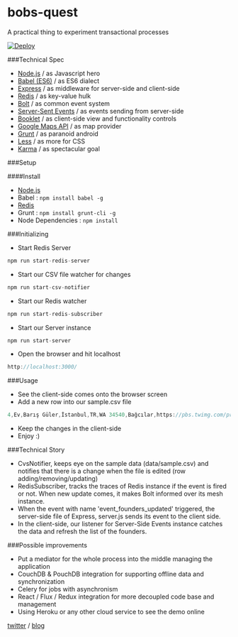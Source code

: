 # bobs-quest
A practical thing to experiment transactional processes

[![Deploy](https://www.herokucdn.com/deploy/button.svg)](https://heroku.com/deploy)

###Technical Spec
* [Node.js](www.nodejs.org) / as Javascript hero
* [Babel (ES6)](babel.io) / as ES6 dialect
* [Express](http://expressjs.com) / as middleware for server-side and client-side
* [Redis](redis.io) / as key-value hulk
* [Bolt](https://github.com/ecto/bolt) / as common event system
* [Server-Sent Events](https://developer.mozilla.org/en-US/docs/Web/API/Server-sent_events) / as events sending from server-side
* [Booklet](https://www.npmjs.com/package/booklet.js) / as client-side view  and functionality controls
* [Google Maps API](https://developers.google.com/maps/documentation/javascript/) / as map provider
* [Grunt](http://gruntjs.com/) / as paranoid android 
* [Less](http://lesscss.org/) / as more for CSS
* [Karma](https://karma-runner.github.io/0.13/index.html) / as spectacular goal

###Setup

####Install
* [Node.js](https://nodejs.org/en/download/)
* Babel : ```npm install babel -g```
* [Redis](http://redis.io/download)
* Grunt : ```npm install grunt-cli -g```
* Node Dependencies : ```npm install```

###Initializing

* Start Redis Server

```javascript
npm run start-redis-server
```

* Start our CSV file watcher for changes

```javascript
npm run start-csv-notifier
```

* Start our Redis watcher

```javascript
npm run start-redis-subscriber
```

* Start our Server instance

```javascript
npm run start-server
```

* Open the browser and hit localhost

```javascript
http://localhost:3000/
```

###Usage

* See the client-side comes onto the browser screen
* Add a new row into our sample.csv file
```javascript
4,Ev,Barış Güler,İstanbul,TR,WA 34540,Bağcılar,https://pbs.twimg.com/profile_images/564347684136701952/it2qZsOR.jpeg,http://hwclass.in,41.038660,28.829092
```

* Keep the changes in the client-side
* Enjoy :)

###Technical Story

* CvsNotifier, keeps eye on the sample data (data/sample.csv) and notifies that there is a change when the file is edited (row adding/removing/updating)
* RedisSubscriber, tracks the traces of Redis instance if the event is fired or not. When new update comes, it makes Bolt informed over its mesh instance.
* When the event with name 'event_founders_updated' triggered, the server-side file of Express, server.js sends its event to the client side.
* In the client-side, our listener for Server-Side Events instance catches the data and refresh the list of the founders.

###Possible improvements

* Put a mediator for the whole process into the middle managing the application
* CouchDB & PouchDB integration for supporting offline data and synchronization
* Celery for jobs with asynchronism
* React / Flux / Redux integration for more decoupled code base and management
* Using Heroku or any other cloud service to see the demo online

[twitter](https://www.twitter.com/hwclass) / [blog](https://www.hwclass.in)

